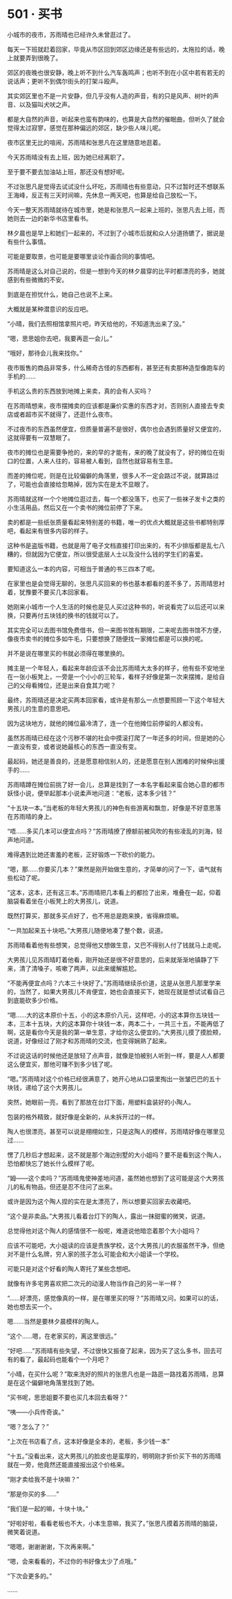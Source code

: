 # 501 · 买书

小城市的夜市，苏雨晴也已经许久未曾逛过了。

每天一下班就赶着回家，毕竟从市区回到郊区边缘还是有些远的，太拖拉的话，晚上就要弄到很晚了。

郊区的夜晚也很安静，晚上听不到什么汽车轰鸣声；也听不到在小区中若有若无的说话声；更听不到偶尔街头的打架斗殴声。

其实郊区里也不是一片安静，但几乎没有人造的声音，有的只是风声、树叶的声音、以及猫叫犬吠之声。

都是大自然的声音，听起来也蛮有韵味的，也算是大自然的催眠曲，但听久了就会觉得太过寂寥，感觉在那种偏远的郊区，缺少些人味儿呢。

夜市区里无比的喧闹，苏雨晴和张思凡在这里随意地逛着。

今天苏雨晴没有去上班，因为她已经离职了。

至于要不要去加油站上班，那还没有想好呢。

不过张思凡是觉得去试试没什么坏吃，苏雨晴也有些意动，只不过暂时还不想联系王海峰，反正有三天时间嘛，先休息一两天吧，也算是给自己放松一下。

今天一整天苏雨晴就待在城市里，她是和张思凡一起来上班的，张思凡去上班，而她则去一边的新华书店里看书。

林夕晨也是早上和她们一起来的，不过到了小城市后就和众人分道扬镳了，据说是有些什么事情。

可能是要取景，也可能是要哪里谈论作画合同的事情吧。

苏雨晴是这么对自己说的，但是一想到今天的林夕晨穿的比平时都漂亮的多，她就感到有些微微的不安。

到底是在担忧什么，她自己也说不上来。

大概就是某种潜意识的反应吧。

“小晴，我们去照相馆拿照片吧，昨天给他的，不知道洗出来了没。”

“嗯，思思姐你去吧，我要再逛一会儿。”

“哦好，那待会儿我来找你。”

夜市贩售的商品非常多，什么稀奇古怪的东西都有，甚至还有卖那种造型像跑车的手机的……

手机这么贵的东西放到地摊上来卖，真的会有人买吗？

在苏雨晴想来，夜市摆摊卖的应该都是廉价实惠的东西才对，否则别人直接去专卖店或者超市买不就得了，还逛什么夜市。

不过夜市的东西虽然便宜，但质量普遍不是很好，偶尔也会遇到质量好又便宜的，这就得要有一双慧眼了。

夜市的摊位也是需要争抢的，来的早的才能有，来的晚了就没有了，好的摊位在街口的位置，人来人往的，容易被人看到，自然也就容易有生意。

而差的摊位呢，则是在比较偏僻的角落里，很多人不一定会路过不说，就算路过了，可能也会直接给忽略掉，因为实在是太不显眼了。

苏雨晴就这样一个个地摊位逛过去，每一个都没落下，也买了一些袜子发卡之类的小生活用品，然后又在一个卖书的摊位前停了下来。

卖的都是一些纸张质量看起来特别差的书籍，唯一的优点大概就是这些书都特别厚吧，看起来有很多内容的样子。

这种书是盗版书籍，也就是用了电子文档直接打印出来的，有不少排版都是乱七八糟的，但就因为它便宜，所以很受底层人士以及没什么钱的学生们的喜爱。

要知道这么一本的内容，可相当于普通的书三四本了呢。

在家里也是会觉得无聊的，张思凡买回来的书也基本都看的差不多了，苏雨晴思衬着，犹豫要不要买几本回家看。

她刚来小城市一个人生活的时候也是见人买过这种书的，听说看完了以后还可以来换，只要再付五块钱的换书的钱就可以了。

其实完全可以去图书馆免费借书，但一来图书馆有期限，二来呢去图书馆不方便，像夜市卖书的摊位多如牛毛，只要想换了随便找一家摊位都是可以换的呢。

并不是说在哪里买的书就必须得在哪里换的。

摊主是一个年轻人，看起来年龄应该不会比苏雨晴大太多的样子，他有些不安地坐在一张小板凳上，一旁是一个小小的三轮车，看样子好像是第一次来摆摊，是给自己的父母看摊位，还是出来自食其力呢？

最终，苏雨晴还是决定买两本回家看，或许是有那么一点想要照顾一下这个年轻大男孩儿的生意的意思吧。

因为这块地方，就他的摊位最冷清了，连一个在他摊位前停留的人都没有。

虽然苏雨晴已经在这个污秽不堪的社会中摸滚打爬了一年还多的时间，但是她的心一直没有变，或者说她最核心的东西一直没有变。

最起码，她还是善良的，还是愿意相信别人的，还是愿意在别人困难的时候伸出援手的……

苏雨晴蹲在摊位前挑了好一会儿，总算是找到了一本名字看起来蛮合她心意的都市妖怪小说，便举起那本小说柔声地问道：“老板，这本多少钱？”

“十五块一本。”当老板的年轻大男孩儿的神色有些游离和飘忽，好像是不好意思落在苏雨晴的身上。

“唔……多买几本可以便宜点吗？”苏雨晴撩了撩额前被风吹的有些凌乱的刘海，轻声地问道。

难得遇到比她还害羞的老板，正好锻炼一下砍价的能力。

“嗯，那……你要买几本？”果然是刚开始做生意的，才简单的问了一下，语气就有些松动了呢。

“这本，这本，还有这三本。”苏雨晴把几本看上的都捡了出来，堆叠在一起，仰着脑袋看着坐在小板凳上的大男孩儿，说道。

既然打算买，那就多买点好了，也不用总是跑来换，省得麻烦嘛。

“一共加起来五十块吧。”大男孩儿随便地凑了整个数，说道。

苏雨晴看着他有些想笑，总觉得他又想做生意，又巴不得别人付了钱就马上走呢。

大男孩儿见苏雨晴盯着他看，刚开始还是很不好意思的，后来就渐渐地镇静了下来，清了清嗓子，咳嗽了两声，以此来缓解尴尬。

“不能再便宜点吗？六本三十块好了。”苏雨晴继续杀价道，这是从张思凡那里学来的，当然了，如果大男孩儿不肯便宜，她也会直接买下，她现在就是想试试看自己到底能砍多少价格。

“嗯……大的这本原价十五，小的这本原价八元，这样吧，小的这本算你五块钱一本，三本十五块，大的这本算你十块钱一本，两本二十，一共三十五，不能再低了啊，这是看你今天是我的第一单生意，才给你这么便宜的。”大男孩儿摸了摸脸颊，说道，好像经过了刚才和苏雨晴的交流，也变得娴熟了起来。

不过说这话的时候他还是放轻了点声音，就像是怕被别人听到一样，要是人人都要这么便宜买，那他可赚不到多少钱了呢。

“嗯。”苏雨晴对这个价格已经很满意了，她开心地从口袋里掏出一张皱巴巴的五十块钱，递给了这个大男孩儿。

突然，她眼前一亮，看到了那放在台灯下面，用塑料盒装好的小陶人。

包装的格外精致，就好像是全新的，从未拆开过的一样。

陶人也很漂亮，甚至可以说是栩栩如生，只是这陶人的模样，苏雨晴好像在哪里见过……

愣了几秒后才想起来，这不就是那个海边别墅的大小姐吗？要不是看到这个陶人，恐怕都快忘了她长什么模样了呢。

“姆——这个卖吗？”苏雨晴鬼使神差地问道，虽然她也想到了这可能是这个大男孩儿的私有物品，但还是忍不住问了出来。

或许是因为这个陶人捏的实在是太漂亮了，所以想要买回家去收藏吧。

“这个是非卖品。”大男孩儿看着台灯下的陶人，露出一抹甜蜜的微笑，说道。

总觉得他对这个陶人的感情很不一般呢，难道说他暗恋着那个大小姐吗？

应该不可能吧，大小姐读的应该是贵族学校，这个大男孩儿的衣服虽然干净，但绝对不是什么名牌，穷人家的孩子怎么可能会和大小姐读一个学校。

可能只是对这个好看的陶人寄托了某些念想吧。

就像有许多宅男喜欢把二次元的动漫人物当作自己的另一半一样？

“……好漂亮，感觉像真的一样，是在哪里买的呀？”苏雨晴又问，如果可以的话，她也想去买一个。

嗯……当然是要林夕晨模样的陶人。

“这个……嗯，在老家买的，离这里很远。”

“好吧……”苏雨晴有些失望，不过很快又振奋了起来，因为买了这么多书，回去可有的看了，最起码也能看个一个月吧？

“小晴，在买什么呢？”取来洗好的照片的张思凡也是一路逛一路找着苏雨晴，总算是在这个偏僻地角落里找到了她。

“买书呢，思思姐要不要也买几本回去看呀？”

“咦——小兵传奇诶。”

“嗯？怎么了？”

“上次在书店看了点，这本好像是全本的，老板，多少钱一本”

“十五。”没看出来，这大男孩儿的脸皮也是蛮厚的，明明刚才折价买下书的苏雨晴就在一旁，他竟然还能直接报出这个价格来。

“刚才卖给我不是十块嘛？”

“那是你买的多……”

“我们是一起的嘛，十块十块。”

“好啦好啦，看看老板也不大，小本生意嘛，我买了。”张思凡摸着苏雨晴的脑袋，微笑着说道。

“嗯嗯，谢谢谢谢，下次再来啊。”

“嗯，会来看看的，不过你的书好像太少了点哦。”

“下次会更多的。”

……
